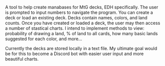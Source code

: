 A tool to help create manabases for MtG decks, EDH specifically. The user is prompted to input numbers to navigate the program. You can create a deck or load an existing deck. Decks contain names, colors, and land counts. Once you have created or loaded a deck,
the user may then access a number of stastical charts. I intend to implement methods to view: probability of drawing a land, % of land to all cards, how many basic lands suggested for each color, and more...

Currently the decks are stored locally in a text file. My ultimate goal would be for this to become a Discord bot with easier user input and more beautiful charts.
